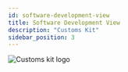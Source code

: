 ```yaml
---
id: software-development-view
title: Software Development View
description: "Customs Kit"
sidebar_position: 3
---
```


![Customs kit logo](@site/static/img/kits/customs/customs-kit-logo.drawio.svg)

